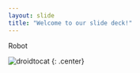 ```yaml
---
layout: slide
title: "Welcome to our slide deck!"
---
```


Robot

![droidtocat](https://octodex.github.com/images/droidtocat.png)
{: .center}
